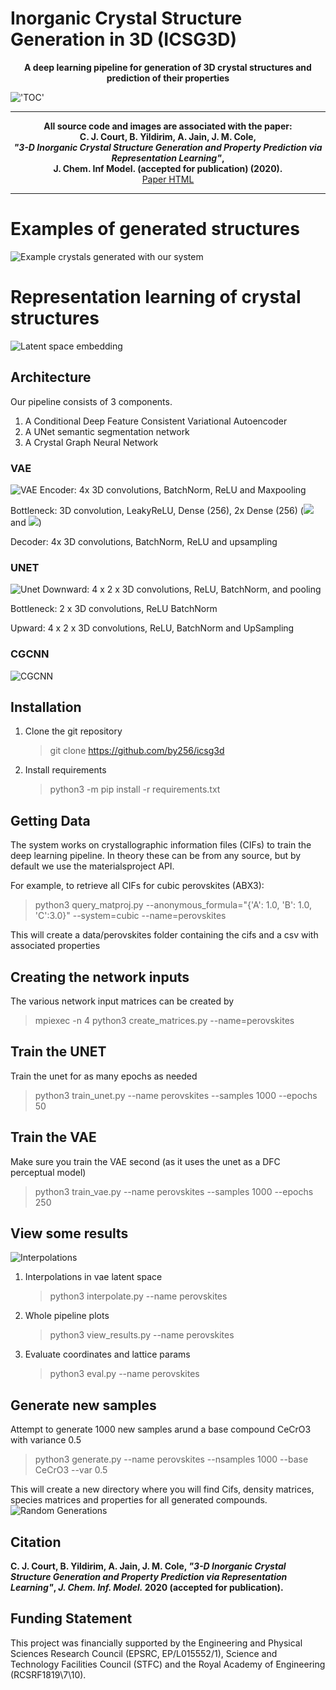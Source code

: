 # Inorganic Crystal Structure Generation in 3D (ICSG3D)
<center><b>A deep learning pipeline for generation of 3D crystal structures and prediction of their properties</b>
</center>

!['TOC'](images/toc.png)

----

<p align="center">
<b>All source code and images are associated with the paper: <br />
C. J. Court, B. Yildirim, A. Jain, J. M. Cole,<br />
<i>"3-D Inorganic Crystal Structure Generation and Property Prediction via Representation Learning"</i>,<br />
J. Chem. Inf Model. (accepted for publication) (2020). </b><br />
<a href="https://pubs.acs.org/doi/10.1021/acs.jcim.0c00464">Paper HTML</a>
</p>

----

# Examples of generated structures
![Example crystals generated with our system](images/crystals-1.png)

# Representation learning of crystal structures
![Latent space embedding](images/latent_annotated-1.png)


## Architecture

Our pipeline consists of 3 components.

1. A Conditional Deep Feature Consistent Variational Autoencoder
2. A UNet semantic segmentation network
3. A Crystal Graph Neural Network

### VAE

![VAE](images/crystal_vae-1.png)
Encoder: 4x 3D convolutions, BatchNorm, ReLU and Maxpooling

Bottleneck: 3D convolution, LeakyReLU, Dense (256), 2x Dense (256) (<img src="https://render.githubusercontent.com/render/math?math=\mu"> and <img src="https://render.githubusercontent.com/render/math?math=\sigma">)

Decoder: 4x 3D convolutions, BatchNorm, ReLU and upsampling

### UNET

![Unet](images/unet.png)
Downward: 4 x 2 x 3D convolutions, ReLU, BatchNorm, and pooling

Bottleneck: 2 x 3D convolutions, ReLU BatchNorm

Upward: 4 x 2 x 3D convolutions, ReLU, BatchNorm and UpSampling

### CGCNN

![CGCNN](images/gnn-1.png)

## Installation

1. Clone the git repository
    > git clone https://github.com/by256/icsg3d
2. Install requirements
    > python3 -m pip install -r requirements.txt

## Getting Data

The system works on crystallographic information files (CIFs) to train the deep learning pipeline. In theory these can be from any source, but by default we use the materialsproject API.

For example, to retrieve all CIFs for cubic perovskites (ABX3):
> python3 query_matproj.py --anonymous_formula="{'A': 1.0, 'B': 1.0, 'C':3.0}" --system=cubic --name=perovskites

This will create a data/perovskites folder containing the cifs and a csv with associated properties

## Creating the network inputs

The various network input matrices can be created by
> mpiexec -n 4 python3 create_matrices.py --name=perovskites

## Train the UNET

Train the unet for as many epochs as needed
> python3 train_unet.py --name perovskites --samples 1000 --epochs 50

## Train the VAE

Make sure you train the VAE second (as it uses the unet as a DFC perceptual model)
> python3 train_vae.py --name perovskites --samples 1000 --epochs 250

## View some results

![Interpolations](images/interpolate-1.png)

1. Interpolations in vae latent space
    > python3 interpolate.py --name perovskites
2. Whole pipeline plots
    > python3 view_results.py --name perovskites
3. Evaluate coordinates and lattice params
    > python3 eval.py --name perovskites

## Generate new samples

Attempt to generate 1000 new samples arund a base compound CeCrO3 with variance 0.5
> python3 generate.py --name perovskites --nsamples 1000 --base CeCrO3 --var 0.5

This will create a new directory where you will find Cifs, density matrices, species matrices and properties for all generated compounds.
![Random Generations](images/rand_gens-1.png)


## Citation
<b>C. J. Court, B. Yildirim, A. Jain, J. M. Cole, <i>"3-D Inorganic Crystal Structure Generation and Property Prediction via Representation Learning"</i>, *J. Chem. Inf. Model.* 2020 (accepted for publication).</b>

## Funding Statement
This project was financially supported by the Engineering and Physical Sciences Research Council (EPSRC, EP/L015552/1), Science and Technology Facilities Council (STFC) and the Royal Academy of Engineering (RCSRF1819\7\10).
